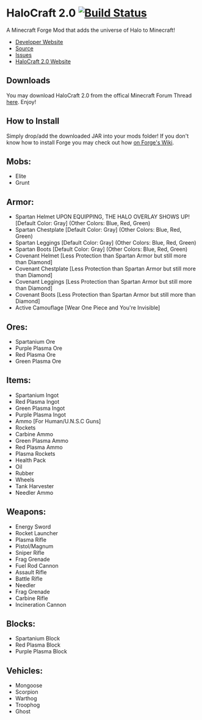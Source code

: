 HaloCraft 2.0 [![Build Status](https://travis-ci.org/hsyyid/HaloMod.svg)](https://travis-ci.org/hsyyid/HaloMod)
=============
A Minecraft Forge Mod that adds the universe of Halo to Minecraft!

* [Developer Website]
* [Source]
* [Issues]
* [HaloCraft 2.0 Website]

## Downloads

You may download HaloCraft 2.0 from the offical Minecraft Forum Thread [here]. Enjoy!

## How to Install

Simply drop/add the downloaded JAR into your mods folder! If you don't know how to install Forge you may check out how [on Forge's Wiki].

## Mobs:
* Elite
* Grunt

## Armor:
* Spartan Helmet UPON EQUIPPING, THE HALO OVERLAY SHOWS UP! [Default Color: Gray] (Other Colors: Blue, Red, Green)
* Spartan Chestplate [Default Color: Gray] (Other Colors: Blue, Red, Green)
* Spartan Leggings [Default Color: Gray] (Other Colors: Blue, Red, Green)
* Spartan Boots [Default Color: Gray] (Other Colors: Blue, Red, Green)
* Covenant Helmet [Less Protection than Spartan Armor but still more than Diamond]
* Covenant Chestplate [Less Protection than Spartan Armor but still more than Diamond]
* Covenant Leggings [Less Protection than Spartan Armor but still more than Diamond]
* Covenant Boots [Less Protection than Spartan Armor but still more than Diamond]
* Active Camouflage [Wear One Piece and You're Invisible]

## Ores:
* Spartanium Ore
* Purple Plasma Ore
* Red Plasma Ore
* Green Plasma Ore

## Items:
* Spartanium Ingot
* Red Plasma Ingot
* Green Plasma Ingot
* Purple Plasma Ingot
* Ammo [For Human/U.N.S.C Guns]
* Rockets
* Carbine Ammo
* Green Plasma Ammo
* Red Plasma Ammo
* Plasma Rockets
* Health Pack
* Oil
* Rubber
* Wheels
* Tank Harvester
* Needler Ammo

## Weapons:
* Energy Sword
* Rocket Launcher
* Plasma Rifle
* Pistol/Magnum
* Sniper Rifle
* Frag Grenade
* Fuel Rod Cannon
* Assault Rifle
* Battle Rifle
* Needler
* Frag Grenade
* Carbine Rifle
* Incineration Cannon

## Blocks:
* Spartanium Block
* Red Plasma Block
* Purple Plasma Block

## Vehicles:
* Mongoose
* Scorpion
* Warthog
* Troophog
* Ghost

[Developer Website]: http://negafinity.com
[Issues]: https://github.com/hsyyid/HaloMod/issues
[HaloCraft 2.0 Website]: http://halocraft.us
[Source]: https://github.com/hsyyid/HaloMod
[here]: http://www.minecraftforum.net/forums/mapping-and-modding/minecraft-mods/2368535-halocraft-2-0-v1-3-mod-for-minecraft-1-8
[on Forge's Wiki]: http://www.minecraftforge.net/wiki/Installation/Universal